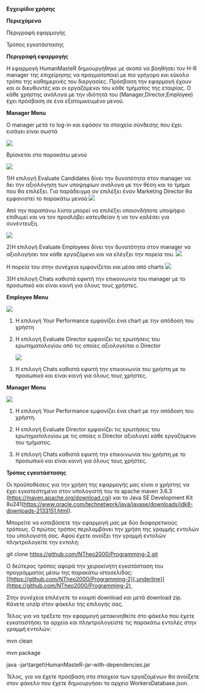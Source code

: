 **Εγχειρίδιο χρήσης**

**Περιεχόμενα**

Περιγραφή
εφαρμογής

Τρόπος
εγκατάστασης

**Περιγραφή εφαρμογής**

Η εφαρμογή HumanMasteR δημιουργήθηκε με σκοπό να βοηθήσει τον H-R
manager της επιχείρησης να πραγματοποιεί με πιο γρήγορο και εύκολο τρόπο
της καθημερινές του διεργασίες. Πρόσβαση την εφαρμογή έχουν και οι
διευθυντές και οι εργαζόμενοι του κάθε τμήματος της εταιρίας. Ο κάθε
χρήστης ανάλογα με την ιδιότητά του (Manager,Director,Employee) έχει
πρόσβαση σε ένα εξατομικευμένο μενού.

**Manager Menu**

Ο manager μετά το log-in και εφόσον τα στοιχεία σύνδεσης που έχει
εισάγει είναι σωστά

![](https://i.ibb.co/RQTm3jP/picture2.png)


Βρίσκεται στο παρακάτω μενού

![](https://i.ibb.co/024b75X/picture1.png)

1)Η επιλογή Evaluate Candidates δίνει την δυνατότητα στον manager να δει
την αξιολόγηση των υποψηφίων ανάλογα με την θέση και το τμήμα που θα
επιλέξει. Για παράδειγμα αν επιλέξει έναν Marketing Director θα
εμφανιστεί το παρακάτω
μενού:![](https://i.ibb.co/N220dNq/picture3.png)

Από την παραπάνω λίστα μπορεί να επιλέξει οποιονδήποτε υποψήφιο επιθυμεί
και να τον προσλάβει κατευθείαν ή να τον καλέσει για συνέντευξη.

![](https://i.ibb.co/BsFz3yC/picture4.png)

2)Η επιλογή Evaluate Employees δίνει την δυνατότητα στον manager να
αξιολογήσει τον κάθε εργαζόμενο και να ελέγξει την πορεία
του. ![](https://i.ibb.co/wLYj2sS/picture5.png)

Η πορεία του στην συνέχεια εμφανίζεται και μέσα από charts
![](https://i.ibb.co/MydZTyk/Line-Chart.png)

3)Η επιλογή Chats καθιστά εφικτή την επικοινωνία του manager με το
προσωπικό και είναι κοινή για όλους τους χρήστες.

**Employee Menu**

![](https://i.ibb.co/NTzqzQx/picture6.png)

1)  Η επιλογή Your Performance εμφανίζει ένα chart με την απόδοση του
    χρήστη

2)  Η επιλογή Evaluate Director εμφανίζει τις ερωτήσεις του
    ερωτηματολογίου από τις οποίες αξιολογείται ο Director
    
    ![](https://i.ibb.co/6NBVCqp/Questionnaire.png)

3)  Η επιλογή Chats καθιστά εφικτή την επικοινωνία του χρήστη με το
    προσωπικό και είναι κοινή για όλους τους χρήστες.

**Manager Menu**

![](https://i.ibb.co/zF3x8gD/picture7.png)

1)  Η επιλογή Your Performance εμφανίζει ένα chart με την απόδοση του
    χρήστη.

2)  Η επιλογή Evaluate Director εμφανίζει τις ερωτήσεις του
    ερωτηματολογίου με τις οποίες ο Director αξιολογεί κάθε εργαζόμενο
    του τμήματος.

3)  Η επιλογή Chats καθιστά εφικτή την επικοινωνία του χρήστη με το
    προσωπικό και είναι κοινή για όλους τους χρήστες.

**Τρόπος εγκατάστασης**

Οι προϋποθέσεις για την χρήση της εφαρμογής μας είναι ο χρήστης να έχει
εγκατεστημένο στον υπολογιστή του το apache maven 3.6.3
(<https://maven.apache.org/download.cgi>) και το Java SE Development Kit
8u241(<https://www.oracle.com/technetwork/java/javase/downloads/jdk8-downloads-2133151.html>).

Μπορείτε να κατεβάσετε την εφαρμογή μας με δύο διαφορετικούς τρόπους. Ο
πρώτος τρόπος περιλαμβάνει την χρήση της γραμμής εντολών του υπολογιστή
σας. Αφού έχετε ανοίξει την γραμμή εντολών πληκτρολογείτε την εντολή:

git clone <https://github.com/NTheo2000/Programming-2.git>

Ο δεύτερος τρόπος αφορά την χειροκίνητη εγκατάσταση του προγράμματος
μέσω της παρακάτω ιστοσελίδας:
[[https://github.com/NTheo2000/Programming-2]{.underline}](https://github.com/NTheo2000/Programming-2) 

Στην συνέχεια επιλέγετε το κουμπί download και μετά download zip. Κάνετε
unzip στον φάκελο της επιλογής σας.

Τέλος για να τρέξετε την εφαρμογή μετακινηθείτε στο φάκελο που έχετε εγκαταστήσει τα αρχεία 
και πληκτρολογείστε τις παρακάτω εντολές στην γραμμή εντολών:

mvn clean

mvn package

java -jar\\target\\HumanMasteR-jar-with-dependencies.jar

Τέλος, για να έχετε πρόσβαση στα στοιχεία των εργαζομένων θα ανοίξετε
στον φάκελο που έχετε δημιουργήσει το αρχείο WorkersDatabase.json.
